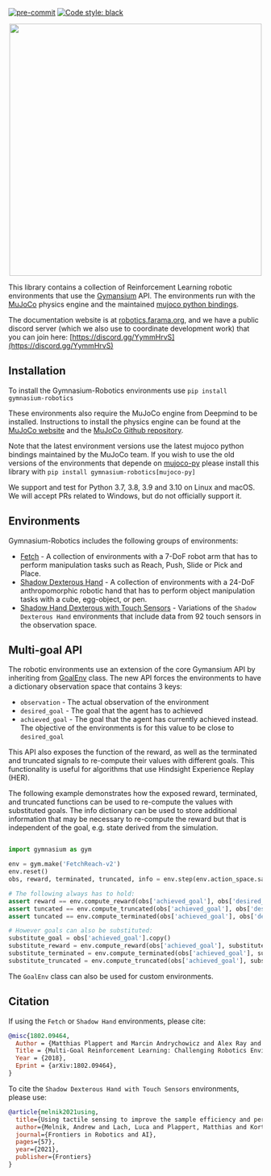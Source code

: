 [![pre-commit](https://img.shields.io/badge/pre--commit-enabled-brightgreen?logo=pre-commit&logoColor=white)](https://pre-commit.com/)
[![Code style: black](https://img.shields.io/badge/code%20style-black-000000.svg)](https://github.com/psf/black)
<p align="center">
    <img src="https://raw.githubusercontent.com/Farama-Foundation/Gymnasium-Robotics/main/gymrobotics-revised-text.png" width="500px"/>
</p>

This library contains a collection of Reinforcement Learning robotic environments that use the [Gymansium](https://gymnasium.farama.org/) API. The environments run with the [MuJoCo](https://mujoco.org/) physics engine and the maintained [mujoco python bindings](https://mujoco.readthedocs.io/en/latest/python.html).

The documentation website is at [robotics.farama.org](https://robotics.farama.org/), and we have a public discord server (which we also use to coordinate development work) that you can join here: [https://discord.gg/YymmHrvS](https://discord.gg/YymmHrvS)

## Installation

To install the Gymnasium-Robotics environments use `pip install gymnasium-robotics`

These environments also require the MuJoCo engine from Deepmind to be installed. Instructions to install the physics engine can be found at the [MuJoCo website](https://mujoco.org/) and the [MuJoCo Github repository](https://github.com/deepmind/mujoco).  

Note that the latest environment versions use the latest mujoco python bindings maintained by the MuJoCo team. If you wish to use the old versions of the environments that depende on [mujoco-py](https://github.com/openai/mujoco-py) please install this library with `pip install gymnasium-robotics[mujoco-py]`

We support and test for Python 3.7, 3.8, 3.9 and 3.10 on Linux and macOS. We will accept PRs related to Windows, but do not officially support it.


## Environments

Gymnasium-Robotics includes the following groups of environments:

* [Fetch](https://robotics.farama.org/envs/#fetch-environments) - A collection of environments with a 7-DoF robot arm that has to perform manipulation tasks such as Reach, Push, Slide or Pick and Place.
* [Shadow Dexterous Hand](https://robotics.farama.org/envs/#shadow-dexterous-hand-environments) - A collection of environments with a 24-DoF anthropomorphic robotic hand that has to perform object manipulation tasks with a cube, egg-object, or pen.
* [Shadow Hand Dexterous with Touch Sensors](https://robotics.farama.org/envs/#hand-environments-with-touch-sensors) - Variations of the `Shadow Dexterous Hand` environments that include data from 92 touch sensors in the observation space.

## Multi-goal API

The robotic environments use an extension of the core Gymansium API by inheriting from [GoalEnv](https://robotics.farama.org/envs/#) class. The new API forces the environments to have a dictionary observation space that contains 3 keys:

* `observation` - The actual observation of the environment
* `desired_goal` - The goal that the agent has to achieved
* `achieved_goal` - The goal that the agent has currently achieved instead. The objective of the environments is for this value to be close to `desired_goal`

This API also exposes the function of the reward, as well as the terminated and truncated signals to re-compute their values with different goals. This functionality is useful for algorithms that use Hindsight Experience Replay (HER).

The following example demonstrates how the exposed reward, terminated, and truncated functions
can be used to re-compute the values with substituted goals. The info dictionary can be used to store
additional information that may be necessary to re-compute the reward but that is independent of the
goal, e.g. state derived from the simulation.

```python

import gymnasium as gym

env = gym.make('FetchReach-v2')
env.reset()
obs, reward, terminated, truncated, info = env.step(env.action_space.sample())

# The following always has to hold:
assert reward == env.compute_reward(obs['achieved_goal'], obs['desired_goal'], info)
assert tuncated == env.compute_truncated(obs['achieved_goal'], obs['desired_goal'], info)
assert tuncated == env.compute_terminated(obs['achieved_goal'], obs['desired_goal'], info)

# However goals can also be substituted:
substitute_goal = obs['achieved_goal'].copy()
substitute_reward = env.compute_reward(obs['achieved_goal'], substitute_goal, info)
substitute_terminated = env.compute_terminated(obs['achieved_goal'], substitute_goal, info)
substitute_truncated = env.compute_truncated(obs['achieved_goal'], substitute_goal, info)
```

The `GoalEnv` class can also be used for custom environments.

## Citation

If using the `Fetch` or `Shadow Hand` environments, please cite:

```bibtex
@misc{1802.09464,
  Author = {Matthias Plappert and Marcin Andrychowicz and Alex Ray and Bob McGrew and Bowen Baker and Glenn Powell and Jonas Schneider and Josh Tobin and Maciek Chociej and Peter Welinder and Vikash Kumar and Wojciech Zaremba},
  Title = {Multi-Goal Reinforcement Learning: Challenging Robotics Environments and Request for Research},
  Year = {2018},
  Eprint = {arXiv:1802.09464},
}
```

To cite the `Shadow Dexterous Hand with Touch Sensors` environments, please use:

```bibtex
@article{melnik2021using,
  title={Using tactile sensing to improve the sample efficiency and performance of deep deterministic policy gradients for simulated in-hand manipulation tasks},
  author={Melnik, Andrew and Lach, Luca and Plappert, Matthias and Korthals, Timo and Haschke, Robert and Ritter, Helge},
  journal={Frontiers in Robotics and AI},
  pages={57},
  year={2021},
  publisher={Frontiers}
}
```